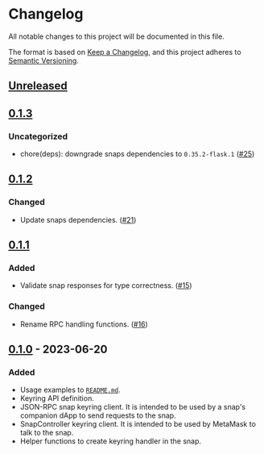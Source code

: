 # Changelog
All notable changes to this project will be documented in this file.

The format is based on [Keep a Changelog](https://keepachangelog.com/en/1.0.0/),
and this project adheres to [Semantic Versioning](https://semver.org/spec/v2.0.0.html).

## [Unreleased]

## [0.1.3]
### Uncategorized
- chore(deps): downgrade snaps dependencies to `0.35.2-flask.1` ([#25](https://github.com/MetaMask/keyring-api/pull/25))

## [0.1.2]
### Changed
- Update snaps dependencies. ([#21](https://github.com/MetaMask/keyring-api/pull/21))

## [0.1.1]
### Added
- Validate snap responses for type correctness. ([#15](https://github.com/MetaMask/keyring-api/pull/15))

### Changed
- Rename RPC handling functions. ([#16](https://github.com/MetaMask/keyring-api/pull/16))

## [0.1.0] - 2023-06-20
### Added
- Usage examples to [`README.md`](./README.md).
- Keyring API definition.
- JSON-RPC snap keyring client. It is intended to be used by a snap's companion dApp to send requests to the snap.
- SnapController keyring client. It is intended to be used by MetaMask to talk to the snap.
- Helper functions to create keyring handler in the snap.

[Unreleased]: https://github.com/MetaMask/keyring-api/compare/v0.1.3...HEAD
[0.1.3]: https://github.com/MetaMask/keyring-api/compare/v0.1.2...v0.1.3
[0.1.2]: https://github.com/MetaMask/keyring-api/compare/v0.1.1...v0.1.2
[0.1.1]: https://github.com/MetaMask/keyring-api/compare/v0.1.0...v0.1.1
[0.1.0]: https://github.com/MetaMask/keyring-api/releases/tag/v0.1.0
